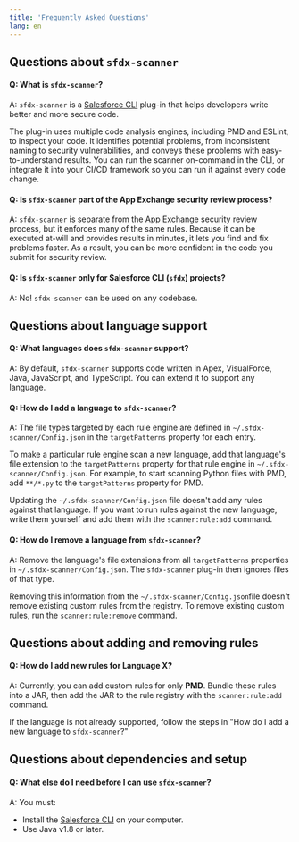 ```yaml
---
title: 'Frequently Asked Questions'
lang: en
---
```


## Questions about `sfdx-scanner`

#### Q: What is `sfdx-scanner`?
A: `sfdx-scanner` is a [Salesforce CLI](https://developer.salesforce.com/docs/atlas.en-us.sfdx_cli_plugins.meta/sfdx_cli_plugins/cli_plugins_architecture.htm) plug-in that helps developers write better and more
secure code.

The plug-in uses multiple code analysis engines, including PMD and ESLint, to inspect your code. It identifies potential problems, from inconsistent naming to security vulnerabilities, and conveys these problems with easy-to-understand results.
You can run the scanner on-command in the CLI, or integrate it into your CI/CD framework so you can run it against every code change.

#### Q: Is `sfdx-scanner` part of the App Exchange security review process?
A: `sfdx-scanner` is separate from the App Exchange security review process, but it enforces many of the same rules. Because it can be executed at-will and provides results in minutes, it lets you find and fix problems faster. As a result, you
can be more confident in the code you submit for security review.

#### Q: Is `sfdx-scanner` only for Salesforce CLI (`sfdx`) projects?
A: No! `sfdx-scanner` can be used on any codebase.

## Questions about language support

#### Q: What languages does `sfdx-scanner` support?
A: By default, `sfdx-scanner` supports code written in Apex, VisualForce, Java, JavaScript, and TypeScript. You can extend it to support any language.

#### Q: How do I add a language to `sfdx-scanner`?
A: The file types targeted by each rule engine are defined in `~/.sfdx-scanner/Config.json` in the `targetPatterns` property for each entry.

To make a particular rule engine scan a new language, add that language's file extension to the `targetPatterns` property for that rule engine in `~/.sfdx-scanner/Config.json`. For example, to start scanning Python files with PMD, add `**/*.py` to the `targetPatterns` property for PMD.

Updating the `~/.sfdx-scanner/Config.json` file doesn't add any rules against that language. If you want to run rules against the new language, write them yourself and add them with the `scanner:rule:add` command.

#### Q: How do I remove a language from `sfdx-scanner`?
A: Remove the language's file extensions from all `targetPatterns` properties in `~/.sfdx-scanner/Config.json`. The `sfdx-scanner` plug-in then ignores files of that type.

Removing this information from the `~/.sfdx-scanner/Config.json`file doesn't remove existing custom rules from the registry. To remove existing custom rules, run the `scanner:rule:remove` command.

## Questions about adding and removing rules

#### Q: How do I add new rules for Language X?
A: Currently, you can add custom rules for only __PMD__. Bundle these rules into a JAR, then add the JAR to the rule registry with the `scanner:rule:add` command.

If the language is not already supported, follow the steps in "How do I add a new language to `sfdx-scanner`?"

## Questions about dependencies and setup

#### Q: What else do I need before I can use `sfdx-scanner`?
A: You must:
- Install the [Salesforce CLI](https://developer.salesforce.com/tools/sfdxcli) on your computer.
- Use Java v1.8 or later.
